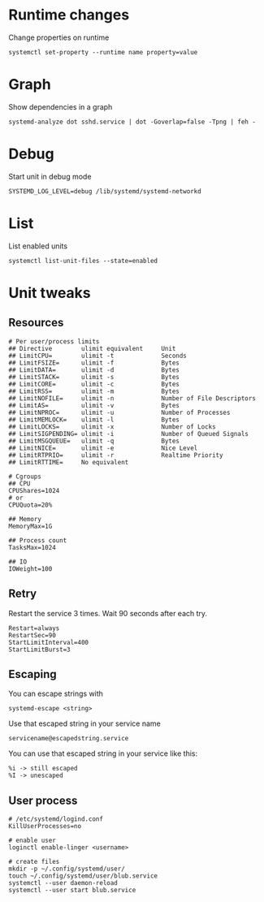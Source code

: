 # Runtime changes
Change properties on runtime
```shell
systemctl set-property --runtime name property=value
```

# Graph
Show dependencies in a graph
```shell
systemd-analyze dot sshd.service | dot -Goverlap=false -Tpng | feh -
```

# Debug
Start unit in debug mode
```shell
SYSTEMD_LOG_LEVEL=debug /lib/systemd/systemd-networkd
```
# List
List enabled units
```shell
systemctl list-unit-files --state=enabled
```

# Unit tweaks
## Resources
```shell
# Per user/process limits
## Directive        ulimit equivalent     Unit
## LimitCPU=        ulimit -t             Seconds      
## LimitFSIZE=      ulimit -f             Bytes
## LimitDATA=       ulimit -d             Bytes
## LimitSTACK=      ulimit -s             Bytes
## LimitCORE=       ulimit -c             Bytes
## LimitRSS=        ulimit -m             Bytes
## LimitNOFILE=     ulimit -n             Number of File Descriptors 
## LimitAS=         ulimit -v             Bytes
## LimitNPROC=      ulimit -u             Number of Processes 
## LimitMEMLOCK=    ulimit -l             Bytes
## LimitLOCKS=      ulimit -x             Number of Locks 
## LimitSIGPENDING= ulimit -i             Number of Queued Signals 
## LimitMSGQUEUE=   ulimit -q             Bytes
## LimitNICE=       ulimit -e             Nice Level 
## LimitRTPRIO=     ulimit -r             Realtime Priority  
## LimitRTTIME=     No equivalent

# Cgroups
## CPU
CPUShares=1024
# or
CPUQuota=20%

## Memory
MemoryMax=1G

## Process count
TasksMax=1024

## IO
IOWeight=100
```

## Retry
Restart the service 3 times. Wait 90 seconds after each try.
```shell
Restart=always
RestartSec=90
StartLimitInterval=400
StartLimitBurst=3
```

## Escaping
You can escape strings with
```shell
systemd-escape <string>
```
Use that escaped string in your service name
```shell
servicename@escapedstring.service
```
You can use that escaped string in your service like this:
```shell
%i -> still escaped
%I -> unescaped
```

## User process
```slice
# /etc/systemd/logind.conf
KillUserProcesses=no

# enable user
loginctl enable-linger <username>

# create files
mkdir -p ~/.config/systemd/user/
touch ~/.config/systemd/user/blub.service
systemctl --user daemon-reload
systemctl --user start blub.service
```
